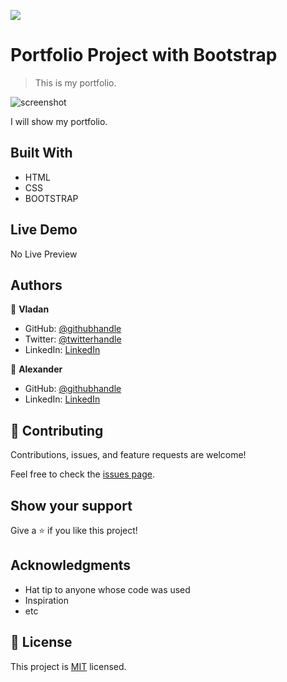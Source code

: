 ![](https://img.shields.io/badge/Microverse-blueviolet)

# Portfolio Project with Bootstrap

> This is my portfolio.

![screenshot](./)

I will show my portfolio.

## Built With

- HTML
- CSS
- BOOTSTRAP

## Live Demo

No Live Preview

## Authors

👤 **Vladan**

- GitHub: [@githubhandle](https://github.com/vladanvi99)
- Twitter: [@twitterhandle](https://twitter.com/vladanvi99)
- LinkedIn: [LinkedIn](https://www.linkedin.com/in/vladan-videnovi%C4%87-780bb11b2/)

👤 **Alexander**

- GitHub: [@githubhandle](https://github.com/alexander16108/)
- LinkedIn: [LinkedIn](https://www.linkedin.com/in/alexander-odufuye-9298511a4)


## 🤝 Contributing

Contributions, issues, and feature requests are welcome!

Feel free to check the [issues page](../../issues/).

## Show your support

Give a ⭐️ if you like this project!

## Acknowledgments

- Hat tip to anyone whose code was used
- Inspiration
- etc

## 📝 License

This project is [MIT](./MIT.md) licensed.

